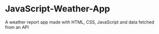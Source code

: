 # JavaScript-Weather-App
A weather report app made with HTML, CSS, JavaScript and data fetched from an API
